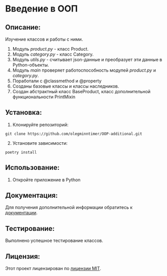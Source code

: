 # Введение в ООП

## Описание:

Изучение классов и работы с ними.

1. Модуль *product.py* - класс Product.
2. Модуль *category.py* - класс Category.
3. Модуль *utils.py* - считывает json-данные и преобразует эти данные в Python-объекты.
4. Модуль *main* проверяет работоспособность модулей *product.py* и *category.py*.
5. Поработали с @classmethod и @property
6. Созданы базовые классы и классы наследников.
7. Создан абстрактный класс BaseProduct, класс дополнительной функциональности PrintMixin

## Установка:

1. Клонируйте репозиторий:
```
git clone https://github.com/olegminntimer/OOP-additional.git
```
2. Установите зависимости:
```
poetry install
```
## Использование:

1. Откройте приложение в Python

## Документация:

Для получения дополнительной информации обратитесь к [документации](docs/README.md).
## Тестирование:

Выполнено успешное тестирование классов.

## Лицензия:

Этот проект лицензирован по [лицензии MIT](LICENSE).